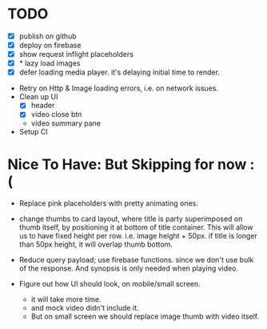 # TODO

- [x] publish on github
- [x] deploy on firebase
- [x] show request inflight placeholders
- [x] \* lazy load images
- [x] defer loading media player. it's delaying initial time to render.

- Retry on Http & Image loading errors, i.e. on network issues.
- Clean up UI
  - [x] header
  - [x] video close btn
  - video summary pane
- Setup CI

# Nice To Have: But Skipping for now :(

- Replace pink placeholders with pretty animating ones.
- change thumbs to card layout, where title is party superimposed on thumb
  itself, by positioning it at bottom of title container. This will allow
  us to have fixed height per row. i.e. image height + 50px. if title is
  longer than 50px height, it will overlap thumb bottom.

- Reduce query payload; use firebase functions. since we don't use bulk of
  the response. And synopsis is only needed when playing video.

- Figure out how UI should look, on mobile/small screen.
  - it will take more time.
  - and mock video didn't include it.
  - But on small screen we should replace image thumb with video itself.
